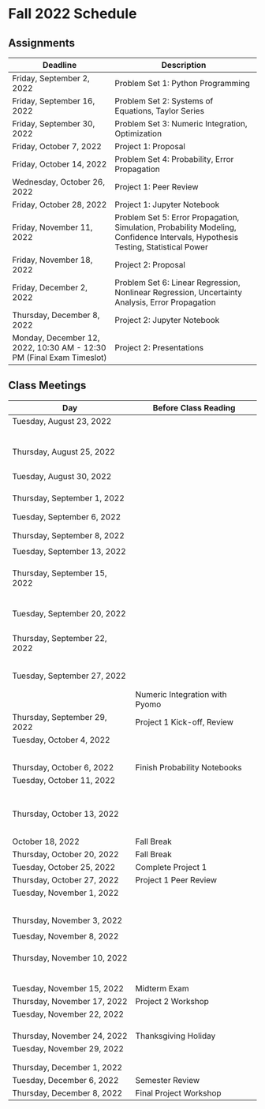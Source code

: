 # Fall 2022 Schedule

## Assignments

| Deadline     | Description |
| ----------- | ----------- |
| Friday, September 2, 2022 | Problem Set 1: Python Programming |
| Friday, September 16, 2022 | Problem Set 2: Systems of Equations, Taylor Series |
| Friday, September 30, 2022 | Problem Set 3: Numeric Integration, Optimization |
| Friday, October 7, 2022 | Project 1: Proposal |
| Friday, October 14, 2022 | Problem Set 4: Probability, Error Propagation |
| Wednesday, October 26, 2022 | Project 1: Peer Review |
| Friday, October 28, 2022 | Project 1: Jupyter Notebook |
| Friday, November 11, 2022 | Problem Set 5: Error Propagation, Simulation, Probability Modeling, Confidence Intervals, Hypothesis Testing, Statistical Power |
| Friday, November 18, 2022 | Project 2: Proposal |
| Friday, December 2, 2022 | Problem Set 6: Linear Regression, Nonlinear Regression, Uncertainty Analysis, Error Propagation |
| Thursday, December 8, 2022 | Project 2: Jupyter Notebook |
| Monday, December 12, 2022, 10:30 AM - 12:30 PM (Final Exam Timeslot) | Project 2: Presentations |

## Class Meetings

| Day     | Before Class Reading |
| ----------- | ----------- |
| Tuesday, August 23, 2022 | [](../01/00-Python-Primer.md) |
| | [](../01-publish/01-Jupyter-Notebooks.ipynb) |
| | [](../01-publish/02-Python-Basics-I-Variables-Strings-Bugs.ipynb) |
| | [](../01-publish/03-Flow-control.ipynb) |
| | [](../01-publish/05-Python-Basics-III-Lists-Dictionaries-Enumeration.ipynb) |
|  | [](../01-publish/04-Functions-and-Scope.ipynb) |
| | [](../01-publish/04b-Recursion.ipynb) |
| Thursday, August 25, 2022 | [](../01-publish/03b-Pseudocode.ipynb) |
| | [](../01-publish/04d-Example-High-Low-Game.ipynb) |
| | [](../01-publish/04c-Modules-and-Files.ipynb) |
| | [](../01-publish/06-NumPy.ipynb) |
| | [](../01-publish/07-Matplotlib.ipynb) |
| Tuesday, August 30, 2022 | [](../01-publish/08-Pandas.ipynb) |
| | [](../01-publish/09-Functions-as-Arguments.ipynb) |
| | [](../01-publish/10-Testing-and-Debugging.ipynb) |
| | [](../01-publish/11-Publication-Quality-Figures.ipynb) |
| Thursday, September 1, 2022 | [](../02/linear_algebra.md) |
| | [](../02-publish/05-Linear-Algebra-in-Numpy.ipynb) |
| | [](../02-publish/02-Gauss-Elimination.ipynb) |
| Tuesday, September 6, 2022 | [](../02-publish/02b-Invertible-Matrix-Theorem-and-Gauss-Example.ipynb)
| | [](../02-publish/03-LU-Decomposition.ipynb)
| | [](../02-publish/03b-Condition-Number.ipynb)
| Thursday, September 8, 2022 | [](../02-publish/01-Modeling-Systems-of-Linear-Equations.ipynb) |
| | [](../02-publish/04-Example-Atomic-Mass-Balances.ipynb) |
| Tuesday, September 13, 2022 | [](../03/algorithms.md) |
| | [](../03-publish/01-Taylor-Series.ipynb) |
| | [](../03-publish/02-Finite-Difference.ipynb) |
| | [](../03-publish/03-Example-Heating-a-Metal-Slab.ipynb)
| Thursday, September 15, 2022 | [](../04/nonlinear_systems.md) |
| | [](../04-publish/01-Modeling-Systems-of-Nonlinear-Equations.ipynb) |
| | [](../04-publish/02-Newton-Raphson-Method-in-One-Dimension.ipynb) |
| | [](../04-publish/03-More-Newton-Type-Methods.ipynb) |
| | [](../04-publish/04-Convergence-Analysis-for-Newton-Raphson-Methods.ipynb) |
| | [](../04-publish/05-Newton-Raphson-Methods-for-Systems-of-Equations.ipynb) |
| | [](../04-publish/06-Newton-Methods-in-Scipy.ipynb) |
| Tuesday, September 20, 2022 | [](../06/integration.md) |
| | [](../06-publish/01-Intro-and-Newton-Cotes.ipynb) |
| | [](../06-publish/02-Gauss-Quadrature.ipynb) |
| | [](../06-publish/03-Scipy-Library-Adaptive-Methods-for-Newton-Cotes-and-Gauss-Quadrature.ipynb) |
| | [](../06-publish/04-Application-Inertial-Navigation-Systems.ipynb) |
| Thursday, September 22, 2022 | [](../06-publish/05-Forward-and-Backward-Euler.ipynb) |
| | [](../06-publish/06-Trapezoid-Rule.ipynb) |
| | [](../06-publish/07-Stability-Analysis.ipynb) |
| | [](../06-publish/08-Explicit-Runge-Kutta.ipynb) |
| | [](../06-publish/09-Systems-of-Differential-Equations-and-Scipy.ipynb) |
| | [](../06-publish/10-Example-Reaction-Rates.ipynb) |
| Tuesday, September 27, 2022 | [](../05/optimization.md) |
| | [](../05-publish/01-Pyomo-Basics.ipynb) |
| | [](../05-publish/03-Flash-Calculations-in-Pyomo.ipynb) |
| | Numeric Integration with Pyomo |
| Thursday, September 29, 2022 | Project 1 Kick-off, Review |
| Tuesday, October 4, 2022 | [](../07/stats.md) |
| | [](../07-publish/01-Sampling.ipynb) |
| | [](../07-publish/02-Summary-Statistics.ipynb) |
| | [](../07-publish/03-Visualizing-Data.ipynb) |
| | [](../08/probability.md) |
| | [](../08-publish/01-Random-Variables.ipynb) |
| Thursday, October 6, 2022 | Finish Probability Notebooks |
| Tuesday, October 11, 2022 | [](../09/distributions.md) |
| | [](../09-publish/01-Bernoulli-Probability-Distribution.ipynb) |
| | [](../09-publish/02-Binomial-Probability-Distribtuion.ipynb) |
| | [](../09-publish/03-Poisson-Probability-Distribution.ipynb) |
| | [](../09-publish/04-Normal-Probability-Distribution.ipynb) |
| | [](../09/05-Common-Probability-Distributions-Summary.md) |
| | [](../10/uncertainty.md) |
| | [](../10-publish/01-Measurement-Error.ipynb) |
| Thursday, October 13, 2022 | [](../10-publish/02-Error-Propagation.ipynb) |
| | [](../10-publish/03-Measuring-Flowrate-Example.ipynb) |
| | [](../10-publish/04-Car-and-Incline-Example.ipynb) |
| | [](../10-publish/05-Simulation-Motivating-Example.ipynb) |
| | [](../10-publish/06-Monte-Carlo-Error-Propogation.ipynb) |
| | [](../10-publish/07-Practice-Problems.ipynb) |
| October 18, 2022 | Fall Break |
| Thursday, October 20, 2022 | Fall Break |
| Tuesday, October 25, 2022 | Complete Project 1 |
| Thursday, October 27, 2022 | Project 1 Peer Review |
| Tuesday, November 1, 2022 | [](../11/inference.md) |
| | [](../11-publish/01-Central-Limit-Theorem.ipynb) |
| | [](../11-publish/02-Standard-Normal-Distribution.ipynb) |
| | [](../11-publish/03-Confidence-Intervals.ipynb) |
| | [](../11-publish/04-Students-t-Distribution.ipynb) |
| | [](../11-publish/05-First-Hypothesis-Testing.ipynb) |
| Thursday, November 3, 2022 | [](../11-publish/07-Flavors-of-Hypothesis-Testing.ipynb) |
| | [](../11-publish/06-Hypothesis-Testing-Review-and-Type-I-Type-II-Errors.ipynb)
| Tuesday, November 8, 2022 | [](../11-publish/08-Statistical-Power-Basics.ipynb) |
| | [](../11-publish/09-Statistical-Power-in-Python.ipynb) |
| | [](../11-publish/10-Statistical-Power-Practice-Problems.ipynb) |
| | [](../11-publish/11-Bootstrap-Confidence-Intervals.ipynb) |
| Thursday, November 10, 2022 | [](../12/regression.md) |
| | [](../12-publish/01-Ordinary-Least-Squares-Linear-Regression.ipynb) |
| | [](../12-publish/02-Residual-Analysis.ipynb) |
| | [](../12-publish/03-Regression-Assumption-Examples.ipynb) |
| | [](../12-publish/04-Uncertainty-Analysis-and-Statistical-Inference.ipynb) |
| | [](../12-publish/05-Multivariate-Linear-Regression.ipynb) |
| | [](../12-publish/06-Linear-Regression-Practice-Problems.ipynb) |
| Tuesday, November 15, 2022 | Midterm Exam |
| Thursday, November 17, 2022 | Project 2 Workshop |
| Tuesday, November 22, 2022 | [](../13/advanced_regression.md) |
| | [](../13-publish/01-Transformations-and-Linear-Regression.ipynb) |
| | [](../13-publish/02-Weighted-Regression.ipynb) |
| | [](../13-publish/03-Nonlinear-Regression.ipynb) |
| Thursday, November 24, 2022 | Thanksgiving Holiday |
| Tuesday, November 29, 2022 | [](../13-publish/04-Nonlinear-Regression-Practice-Problem.ipynb) |
| | [](../13-publish/05-Monte-Carlo-Uncertainty-Analysis-for-Nonlinear-Regression.ipynb ) |
| | [](../13-publish/06-Nonlinear-Case-Study-Adsorptive-Membranes.ipynb )|
| Thursday, December 1, 2022 | [](../14/design_of_experiments.md) |
| Tuesday, December 6, 2022 | Semester Review |
| Thursday, December 8, 2022 | Final Project Workshop |
